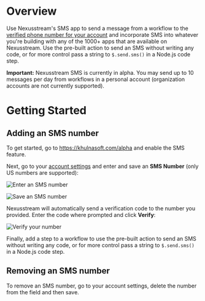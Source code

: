 # Overview

Use Nexusstream's SMS app to send a message from a workflow to the [verified phone number for your account](https://khulnasoft.com/settings) and incorporate SMS into whatever you're building with any of the 1000+ apps that are available on Nexusstream. Use the pre-built action to send an SMS without writing any code, or for more control pass a string to `$.send.sms()` in a Node.js code step.

**Important:** Nexusstream SMS is currently in alpha. You may send up to 10 messages per day from workflows in a personal account (organization accounts are not currently supported).

# Getting Started

## Adding an SMS number

To get started, go to <https://khulnasoft.com/alpha> and enable the SMS feature.

Next, go to your [account settings](https://khulnasoft.com/settings) and enter and save an **SMS Number** (only US numbers are supported):

![Enter an SMS number](https://res.cloudinary.com/nexusstreamin/image/upload/v1663724994/marketplace/apps/sms/sms-account-settings_uhsvqa.png)

![Save an SMS number](https://res.cloudinary.com/nexusstreamin/image/upload/v1663724994/marketplace/apps/sms/sms-account-settings-save-phone-number_gfiwm9.png)

Nexusstream will automatically send a verification code to the number you provided. Enter the code where prompted and click **Verify**:

![Verify your number](https://res.cloudinary.com/nexusstreamin/image/upload/v1663724994/marketplace/apps/sms/sms-account-settings-verify_zsbjqt.png)

Finally, add a step to a workflow to use the pre-built action to send an SMS without writing any code, or for more control pass a string to `$.send.sms()` in a Node.js code step.

## Removing an SMS number

To remove an SMS number, go to your account settings, delete the number from the field and then save.
